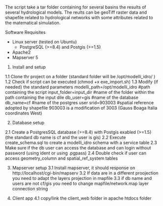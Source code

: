 
The script take a tar folder containing for several basins the results of several hydrological models. The reults can be geoTiff raster data and shapefile related to hydrological networks with some attributes related to the matematical simulation.





Software Requisites
  * Linux server (tested on Ubuntu)
	* PostgreSQL (>=8.4) and Postgis (>=1.5)
  * Apache2
  * Mapserver 5

1. Install and setup

1.1 Clone thr project on a folder (standard folder will be /opt/modelli_idro/ )
1.2 Check if script can be executed (chmod +x exe_import.sh)
1.3 Modify (if needed) the standard parameters
	modelli_path=/opt/modelli_idro   #path containing the script
	input_folder=input_dir           #name of the folder within the path containing the input dile
	db_user=gis                      #name of the database
	db_name=cf                       #name of the postgres user
  srid=903003											 #spatial reference adopted by shapefile 903003 is a modification of 3003 (Gauss Boaga Italia coordinates West)


2. Database setup

2.1 Create a PostgresSQL database (>=8.4) with Postgis exabled (>=1.5) (the standard db name is cf and the user is gis) 
2.2 Execute create_schema.sql to create a modelli_idro schema with a service table
2.3 Make sure if the db user can access the database and can login without password (using ident or using .pgpass) 
2.4 Double check if user can access geometry_column and spatial_ref_system tables  

3. Mapserver setup
3.1 Install mapserver, it should response on http://localhost/cgi-bin/mapserv
3.2 If data are in a different proojection you need to adapt the layers projection in mapfile
3.3 if db name and users are not cf/gis you need to change mapfile/network.map layer connection string


4. Client app
4.1 copy/link the client_web folder in apache htdocs folder 
